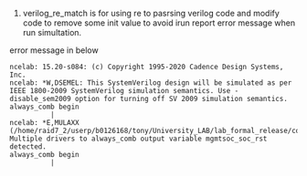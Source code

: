 1. verilog_re_match is for using re to pasrsing verilog code and modify code to remove some init value to avoid irun report error message when run simultation.

error message in below
```
ncelab: 15.20-s084: (c) Copyright 1995-2020 Cadence Design Systems, Inc.
ncelab: *W,DSEMEL: This SystemVerilog design will be simulated as per IEEE 1800-2009 SystemVerilog simulation semantics. Use -disable_sem2009 option for turning off SV 2009 simulation semantics.
always_comb begin
          |
ncelab: *E,MULAXX (/home/raid7_2/userp/b0126168/tony/University_LAB/lab_formal_release/common/caravel_project/rtl/verilog/mgmt_core.patrick.v,4971|10): Multiple drivers to always_comb output variable mgmtsoc_soc_rst detected.
always_comb begin
          |
```
